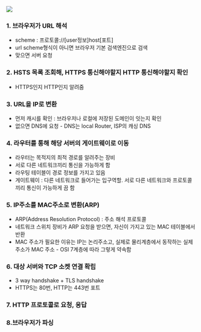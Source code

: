 ![](https://images.velog.io/images/ouo_yoonk/post/b36ee16c-1ebe-40a3-ba47-9e530a0663a0/%EB%B8%8C%EB%9D%BC%EC%9A%B0%EC%A0%80_%EC%A3%BC%EC%86%8C%EC%B0%BD%EC%97%90__n_URL%EC%9D%84_%EC%9E%85%EB%A0%A5%ED%95%98%EB%A9%B4__n_%EC%9D%BC%EC%96%B4%EB%82%98%EB%8A%94_%EC%9D%BC_%F0%9F%8C%90.png)

### 1. 브라우저가 URL 해석

- scheme : 프로토콜://[user정보]host[포트]
- url scheme형식이 아니면 브라우저 기본 검색엔진으로 검색
- 맞으면 서버 요청

### 2. HSTS 목록 조회해, HTTPS 통신해야할지 HTTP 통신해야할지 확인

- HTTPS인지 HTTP인지 알려줌

### 3. URL을 IP로 변환

- 먼저 캐시를 확인 : 브라우저나 로컬에 저장된 도메인이 잇는지 확인
- 없으면 DNS에 요청 - DNS는 local Router, ISP의 캐싱 DNS

### 4. 라우터를 통해 해당 서버의 게이트웨이로 이동

- 라우터는 목적지의 최적 경로를 알려주는 장비
- 서로 다른 네트워크끼리 통신을 가능하게 함
- 라우팅 테이블이 경로 정보를 가지고 있음
- 게이트웨이 : 다른 네트워크로 들어가는 입구역할. 서로 다른 네트워크와 프로토콜끼리 통신이 가능하게 끔 함

### 5. IP주소를 MAC주소로 변환(ARP)

- ARP(Address Resolution Protocol) : 주소 해석 프로토콜
- 네트워크 스위치 장비가 ARP 요청을 받으면, 자신이 가지고 있는 MAC 테이블에서 반환
- MAC 주소가 필요한 이유는 IP는 논리주소고, 실제로 물리계층에서 동작하는 실제주소가 MAC 주소 - OSI 7계층에 따라 그렇게 약속함

### 6. 대상 서버와 TCP 소켓 연결 확립

- 3 way handshake + TLS handshake
- HTTPS는 80번, HTTP는 443번 포트

### 7. HTTP 프로토콜로 요청, 응답

### 8.브라우저가 파싱